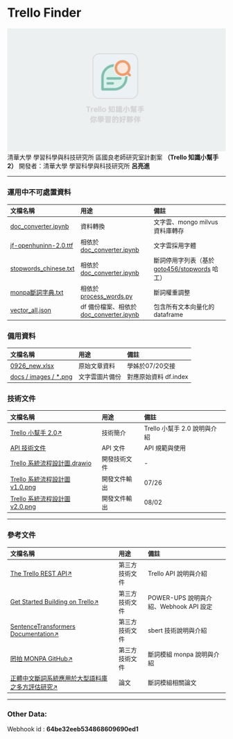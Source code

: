 # Trello Finder
![Cover of plan](./static/cover/cover.png)
清華大學 學習科學與科技研究所 區國良老師研究室計劃案 **（Trello 知識小幫手2）**
開發者：清華大學 學習科學與科技研究所 **呂亮進**

---
### 運用中不可處置資料
| 文檔名稱 | 用途 | 備註 |
| :--- | :--- | :--- |
| [doc_converter.ipynb](./docs/doc_converter.ipynb) | 資料轉換 | 文字雲、mongo milvus 資料庫轉存 |
| [jf-openhuninn-2.0.ttf](./docs/jf-openhuninn-2.0.ttf) |  相依於 [doc_converter.ipynb](./docs/doc_converter.ipynb) | 文字雲採用字體 |
| [stopwords_chinese.txt](./docs/stopwords_chinese.txt) | 相依於 [doc_converter.ipynb](./docs/doc_converter.ipynb) | 斷詞停用字列表（基於 [goto456/stopwords](https://github.com/goto456/stopwords) 哈工） |
| [monpa斷詞字典.txt](./docs/monpa斷詞字典.txt) | 相依於 [process_words.py](./toolbox/process_words.py) | 斷詞權重調整 |
| [vector_all.json](./docs/vector_all.json) |  df 備份檔案、相依於 [doc_converter.ipynb](./docs/doc_converter.ipynb) | 包含所有文本向量化的 dataframe |

### 備用資料
| 文檔名稱 | 用途 | 備註 |
| :--- | :--- | :--- |
| [0926_new.xlsx](./docs/文章原始資料/0926_new.xlsx) |  原始文章資料 | 學姊於07/20交接 |
| [docs / images / *.png](./docs/images) | 文字雲圖片備份 | 對應原始資料 df.index |

### 技術文件
| 文檔名稱 | 用途 | 備註 |
| :--- | :--- | :--- |
| [Trello 小幫手 2.0↗](https://www.canva.com/design/DAFpubaReH0/BbDmz605ypPRGSZAJdPh8g/edit) |  技術簡介 | Trello 小幫手 2.0 說明與介紹 |
| [API 技術文件](./docs/開發文本資料/api.md) |  API 文件 | API 規範與使用 |
| [Trello 系統流程設計圖.drawio](./Trello%20系統流程設計圖.drawio) |  開發技術文件 | - |
| [Trello 系統流程設計圖v1.0.png](./Trello%20系統流程設計圖v1.0.png) |  開發文件輸出 | 07/26 |
| [Trello 系統流程設計圖v2.0.png](./Trello%20系統流程設計圖v2.0.png) |  開發文件輸出 | 08/02 |

---

### 參考文件
| 文檔名稱 | 用途 | 備註 |
| :--- | :--- | :--- |
| [The Trello REST API↗](https://developer.atlassian.com/cloud/trello/rest/api-group-cards/#api-cards-id-put) | 第三方技術文件 | Trello API 說明與介紹 |
| [Get Started Building on Trello↗](https://developer.atlassian.com/cloud/trello/) | 第三方技術文件 | POWER-UPS 說明與介紹、Webhook API 設定 |
| [SentenceTransformers Documentation↗](https://www.sbert.net/index.html) | 第三方技術文件 | sbert 技術說明與介紹 |
| [罔拍 MONPA GitHub↗](https://github.com/monpa-team/monpa) | 第三方技術文件 | 斷詞模組 monpa 說明與介紹 |
| [正體中文斷詞系統應用於大型語料庫之多方評估研究↗](https://aclanthology.org/2022.rocling-1.24.pdf) | 論文 | 斷詞模組相關論文 |

---

### Other Data:
Webhook id : **64be32eeb534868609690ed1**